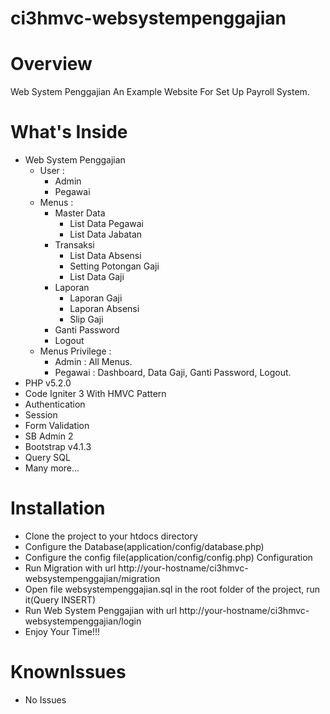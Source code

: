# ci3hmvc-websystempenggajian

# Overview

Web System Penggajian An Example Website For Set Up Payroll System.

# What's Inside

- Web System Penggajian
  - User :
    - Admin
    - Pegawai
  - Menus :
    - Master Data
      - List Data Pegawai
      - List Data Jabatan
    - Transaksi
      - List Data Absensi
      - Setting Potongan Gaji
      - List Data Gaji
    - Laporan
      - Laporan Gaji
      - Laporan Absensi
      - Slip Gaji
    - Ganti Password
    - Logout
  - Menus Privilege :
    - Admin : All Menus.
    - Pegawai : Dashboard, Data Gaji, Ganti Password, Logout.
- PHP v5.2.0
- Code Igniter 3 With HMVC Pattern
- Authentication
- Session
- Form Validation
- SB Admin 2
- Bootstrap v4.1.3
- Query SQL
- Many more...

# Installation

- Clone the project to your htdocs directory
- Configure the Database(application/config/database.php)
- Configure the config file(application/config/config.php) Configuration
- Run Migration with url http://your-hostname/ci3hmvc-websystempenggajian/migration
- Open file websystempenggajian.sql in the root folder of the project, run it(Query INSERT)
- Run Web System Penggajian with url http://your-hostname/ci3hmvc-websystempenggajian/login
- Enjoy Your Time!!!

# KnownIssues

- No Issues
